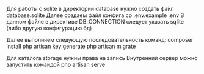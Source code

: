 Для работы с sqlite в директории database нужно создать файл database.sqlite
Далее создаем файл конфига cp .env.example .env
В данном файле в директиве DB_CONNECTION следует указать sqlite (либо другую конфигурацию бд)

Далее выполняем следующую последовательность команд:
composer install
php artisan key:generate
php artisan migrate

Для каталога storage нужны права на запись
Внутренний сервер можно запустить командой php artisan serve
